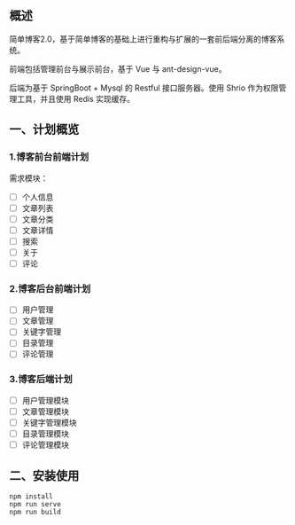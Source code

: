 ## 概述

简单博客2.0，基于简单博客的基础上进行重构与扩展的一套前后端分离的博客系统。

前端包括管理前台与展示前台，基于 Vue 与 ant-design-vue。

后端为基于 SpringBoot + Mysql  的 Restful 接口服务器。使用 Shrio 作为权限管理工具，并且使用 Redis 实现缓存。

## 一、计划概览

### 1.博客前台前端计划

需求模块：

- [ ] 个人信息
- [ ] 文章列表
- [ ] 文章分类
- [ ] 文章详情
- [ ] 搜索
- [ ] 关于
- [ ] 评论

### 2.博客后台前端计划

- [ ] 用户管理
- [ ] 文章管理
- [ ] 关键字管理
- [ ] 目录管理
- [ ] 评论管理

### 3.博客后端计划

- [ ] 用户管理模块
- [ ] 文章管理模块
- [ ] 关键字管理模块
- [ ] 目录管理模块
- [ ] 评论管理模块

## 二、安装使用

~~~
npm install
npm run serve
npm run build
~~~

